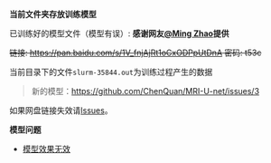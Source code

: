 **当前文件夹存放训练模型**

已训练好的模型文件（模型有误）:
**感谢网友[@Ming Zhao](https://github.com/mingzhaochina)提供**

~~链接: https://pan.baidu.com/s/1V_fnjAjRt1oCxODPpUtDnA 密码: t53c~~

当前目录下的文件`slurm-35844.out`为训练过程产生的数据
> 新的模型：https://github.com/ChenQuan/MRI-U-net/issues/3 

如果网盘链接失效请[Issues](https://github.com/chenquan/MRI-U-net/issues)。

**模型问题**
- [模型效果无效](https://github.com/ChenQuan/MRI-U-net/issues/5)
